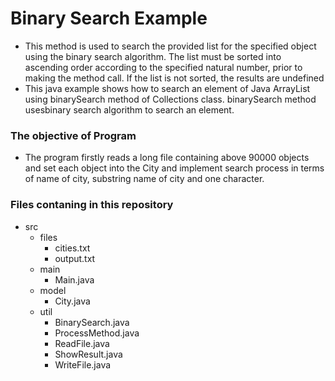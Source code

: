 <h1>Binary Search Example</h1>

<ul>
  <li>This method is used to search the provided list for the specified object using the binary search algorithm. The list must be sorted into ascending order according to the specified natural number, prior to making the method call. If the list is not sorted, the results are undefined</li>
  <li>This java example shows how to search an element of Java ArrayList using binarySearch method of Collections class. binarySearch method usesbinary search algorithm to search an element.</li>
</ul>

<h3>The objective of Program</h3>
<ul>
  <li>The program firstly reads a long file containing above 90000 objects and set each object into the City and implement search process in terms of name of city, substring name of city and one character.</li>
</ul>


<h3>Files contaning in this repository</h3>
<ul>
  <li>src
    <ul>
      <li>files
        <ul>
          <li>cities.txt</li>
          <li>output.txt</li>
        </ul>
      </li>
      <li>main
        <ul>
          <li>Main.java</li>
        </ul>
      </li>
      <li>model
        <ul>
          <li>City.java</li>
        </ul>
      </li>
      <li>util
        <ul>
          <li>BinarySearch.java</li>
          <li>ProcessMethod.java</li>
          <li>ReadFile.java</li>
          <li>ShowResult.java</li>
          <li>WriteFile.java</li>
        </ul>
      </li>
    </ul>
  </li>
</ul>
